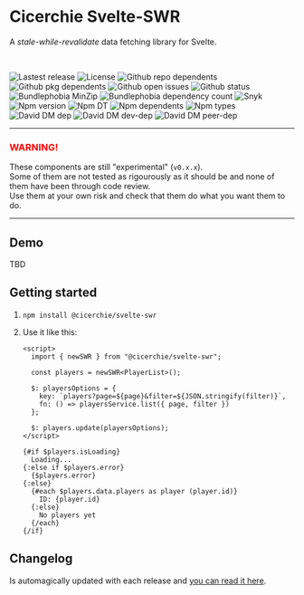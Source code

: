 # Cicerchie Svelte-SWR

A _stale-while-revalidate_ data fetching library for Svelte.

<br>

![Lastest release](https://badgen.net/github/release/cicerchie/svelte-swr)
![License](https://badgen.net/github/license/cicerchie/svelte-swr)
![Github repo dependents](https://badgen.net/github/dependents-repo/cicerchie/svelte-swr)
![Github pkg dependents](https://badgen.net/github/dependents-pkg/cicerchie/svelte-swr)
![Github open issues](https://badgen.net/github/open-issues/cicerchie/svelte-swr)
![Github status](https://badgen.net/github/checks/cicerchie/svelte-swr/master/Release)
![Bundlephobia MinZip](https://badgen.net/bundlephobia/minzip/@cicerchie/svelte-swr)
![Bundlephobia dependency count](https://badgen.net/bundlephobia/dependency-count/@cicerchie/svelte-swr)
![Snyk](https://badgen.net/snyk/cicerchie/svelte-swr)
![Npm version](https://badgen.net/npm/v/@cicerchie/svelte-swr)
![Npm DT](https://badgen.net/npm/dt/@cicerchie/svelte-swr)
![Npm dependents](https://badgen.net/npm/dependents/@cicerchie/svelte-swr)
![Npm types](https://badgen.net/npm/types/@cicerchie/svelte-swr)
![David DM dep](https://badgen.net/david/dep/cicerchie/svelte-swr)
![David DM dev-dep](https://badgen.net/david/dev/cicerchie/svelte-swr)
![David DM peer-dep](https://badgen.net/david/peer/cicerchie/svelte-swr)

---

### <span style="color:red">WARNING!</span>

These components are still "experimental" (`v0.x.x`).<br>
Some of them are not tested as rigourously as it should be and none of them have been through code review.<br>
Use them at your own risk and check that them do what you want them to do.

---

## Demo

TBD

## Getting started

1.  `npm install @cicerchie/svelte-swr`

1.  Use it like this:

    ```svelte
    <script>
      import { newSWR } from "@cicerchie/svelte-swr";

      const players = newSWR<PlayerList>();

      $: playersOptions = {
        key: `players?page=${page}&filter=${JSON.stringify(filter)}`,
        fn: () => playersService.list({ page, filter })
      };

      $: players.update(playersOptions);
    </script>
    
    {#if $players.isLoading}
      Loading...
    {:else if $players.error}
      {$players.error}
    {:else}
      {#each $players.data.players as player (player.id)}
        ID: {player.id}
      {:else}
        No players yet
      {/each}
    {/if}
    ```

## Changelog

Is automagically updated with each release and [you can read it here](https://github.com/cicerchie/ui/blob/master/CHANGELOG.md).
